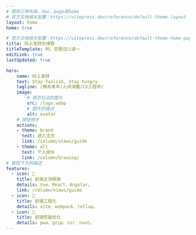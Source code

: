 ```yaml
---
# 提供三种布局，doc、page和home
# 官方文档相关配置：https://vitepress.dev/reference/default-theme-layout
layout: home
home: true

# 官方文档相关配置：https://vitepress.dev/reference/default-theme-home-page
title: 码上发财的博客
titleTemplate: 哟，您里边儿请～
editLink: true
lastUpdated: true

hero:
    name: 码上发财
    text: Stay foolish, Stay hungry.
    tagline: /佛系青年/人间清醒/CV工程师/
    image:
        # 首页右边的图片
        src: /logo.webp
        # 图片的描述
        alt: avatar
    # 按钮相关
    actions:
    - theme: brand
      text: 进入主页
      link: /column/views/guide
    - theme: alt
      text: 个人成长
      link: /column/Growing/
# 按钮下方的描述
features:
  - icon: 🔧
    title: 前端主流框架
    details: Vue、React、Angular。
    link: /column/views/guide
  - icon: 👷
    title: 前端工程化
    details: vite、webpack、rollup。
  - icon: 💯
    title: 前端性能优化
    details: pwa、gzip、ssr、nuxt。
---
```

<!-- 自定义组件 -->
<script setup>
import page from './.vitepress/components/home.vue';
</script>
<page/>
